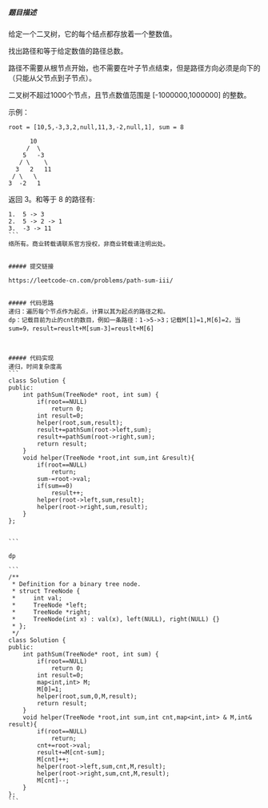 ##### 题目描述
给定一个二叉树，它的每个结点都存放着一个整数值。

找出路径和等于给定数值的路径总数。

路径不需要从根节点开始，也不需要在叶子节点结束，但是路径方向必须是向下的（只能从父节点到子节点）。

二叉树不超过1000个节点，且节点数值范围是 [-1000000,1000000] 的整数。

示例：
```
root = [10,5,-3,3,2,null,11,3,-2,null,1], sum = 8

      10
     /  \
    5   -3
   / \    \
  3   2   11
 / \   \
3  -2   1
```
返回 3。和等于 8 的路径有:
````
1.  5 -> 3
2.  5 -> 2 -> 1
3.  -3 -> 11
```
络所有。商业转载请联系官方授权，非商业转载请注明出处。


##### 提交链接

https://leetcode-cn.com/problems/path-sum-iii/


##### 代码思路
递归：遍历每个节点作为起点，计算以其为起点的路径之和。
dp：记载目前为止的cnt的数目，例如一条路径：1->5->3；记载M[1]=1,M[6]=2，当sum=9，result=reuslt+M[sum-3]=reuslt+M[6]



##### 代码实现
递归，时间复杂度高
```
class Solution {
public:
    int pathSum(TreeNode* root, int sum) {
        if(root==NULL)
            return 0;
        int result=0;
        helper(root,sum,result);
        result+=pathSum(root->left,sum);
        result+=pathSum(root->right,sum);
        return result;
    }
    void helper(TreeNode *root,int sum,int &result){
        if(root==NULL)
            return;
        sum-=root->val;
        if(sum==0)
            result++;
        helper(root->left,sum,result);
        helper(root->right,sum,result);
    }
};


```

dp

```
/**
 * Definition for a binary tree node.
 * struct TreeNode {
 *     int val;
 *     TreeNode *left;
 *     TreeNode *right;
 *     TreeNode(int x) : val(x), left(NULL), right(NULL) {}
 * };
 */
class Solution {
public:
    int pathSum(TreeNode* root, int sum) {
        if(root==NULL)
            return 0;
        int result=0;
        map<int,int> M;
        M[0]=1;
        helper(root,sum,0,M,result);
        return result;
    }
    void helper(TreeNode *root,int sum,int cnt,map<int,int> & M,int& result){
        if(root==NULL)
            return;
        cnt+=root->val;
        result+=M[cnt-sum];
        M[cnt]++;
        helper(root->left,sum,cnt,M,result);
        helper(root->right,sum,cnt,M,result);
        M[cnt]--;
    }
};
```
